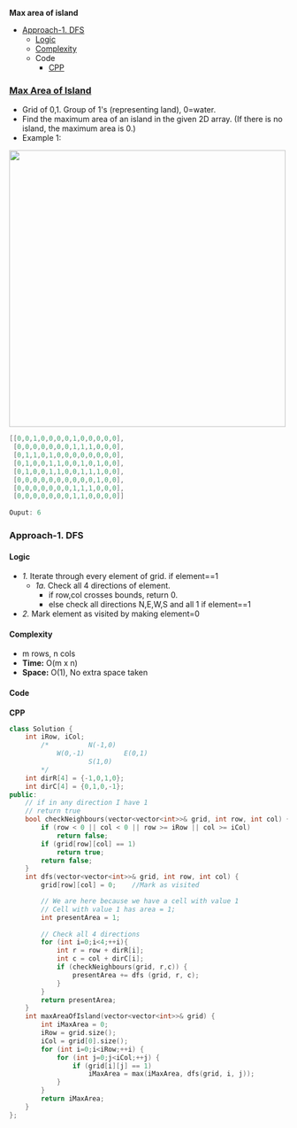 **Max area of island**
- [Approach-1. DFS](#a1)
  - [Logic](#l)
  - [Complexity](#co)
  - Code
    - [CPP](#cpp)

### [Max Area of Island](https://leetcode.com/problems/max-area-of-island/)
- Grid of 0,1. Group of 1's (representing land), 0=water.
- Find the maximum area of an island in the given 2D array. (If there is no island, the maximum area is 0.)
- Example 1:

<img src="https://assets.leetcode.com/uploads/2021/05/01/maxarea1-grid.jpg" width=500 />

```c
[[0,0,1,0,0,0,0,1,0,0,0,0,0],
 [0,0,0,0,0,0,0,1,1,1,0,0,0],
 [0,1,1,0,1,0,0,0,0,0,0,0,0],
 [0,1,0,0,1,1,0,0,1,0,1,0,0],
 [0,1,0,0,1,1,0,0,1,1,1,0,0],
 [0,0,0,0,0,0,0,0,0,0,1,0,0],
 [0,0,0,0,0,0,0,1,1,1,0,0,0],
 [0,0,0,0,0,0,0,1,1,0,0,0,0]]
 
Ouput: 6 
``` 

<a name=a1></a>
### Approach-1. DFS
<a name=l></a>
#### Logic
- *1.* Iterate through every element of grid. if element==1
  - *1a.* Check all 4 directions of element.
    - if row,col crosses bounds, return 0.
    - else check all directions N,E,W,S and all 1 if element==1
- *2.* Mark element as visited by making element=0
<a name=co></a>
#### Complexity
- m rows, n cols
- **Time:** O(m x n)
- **Space:** O(1), No extra space taken
#### Code
<a name=cpp></a>
**CPP**
```cpp
class Solution {
    int iRow, iCol;
        /*          N(-1,0)
            W(0,-1)          E(0,1)
                    S(1,0)
        */
    int dirR[4] = {-1,0,1,0};
    int dirC[4] = {0,1,0,-1};
public:
    // if in any direction I have 1
    // return true
    bool checkNeighbours(vector<vector<int>>& grid, int row, int col) {
        if (row < 0 || col < 0 || row >= iRow || col >= iCol)
            return false;
        if (grid[row][col] == 1)
            return true;
        return false;
    }
    int dfs(vector<vector<int>>& grid, int row, int col) {
        grid[row][col] = 0;    //Mark as visited

        // We are here because we have a cell with value 1
        // Cell with value 1 has area = 1;
        int presentArea = 1;            
        
        // Check all 4 directions
        for (int i=0;i<4;++i){
            int r = row + dirR[i];
            int c = col + dirC[i];
            if (checkNeighbours(grid, r,c)) {
                presentArea += dfs (grid, r, c);
            }
        }
        return presentArea;
    }
    int maxAreaOfIsland(vector<vector<int>>& grid) {
        int iMaxArea = 0;
        iRow = grid.size();
        iCol = grid[0].size();
        for (int i=0;i<iRow;++i) {
            for (int j=0;j<iCol;++j) {
                if (grid[i][j] == 1)
                    iMaxArea = max(iMaxArea, dfs(grid, i, j));
            }
        }
        return iMaxArea;
    }
};
```
